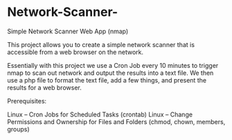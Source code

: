 # Network-Scanner-
Simple Network Scanner Web App (nmap)

This project allows you to create a simple network scanner that is accessible from a web browser on the network.

Essentially with this project we use a Cron Job every 10 minutes to trigger nmap to scan out network and output the results into a text file. We then use a php file to format the text file, add a few things, and present the results for a web browser.

Prerequisites:

Linux – Cron Jobs for Scheduled Tasks (crontab)
Linux – Change Permissions and Ownership for Files and Folders (chmod, chown, members, groups)

